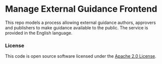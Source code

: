 
# Manage External Guidance Frontend

This repo models a process allowing external guidance authors, approvers and publishers to make guidance available to the public. The service is provided in the English language.


### License

This code is open source software licensed under the [Apache 2.0 License]("http://www.apache.org/licenses/LICENSE-2.0.html").
